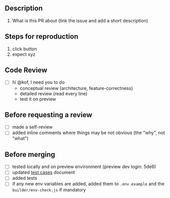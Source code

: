 ## Description

1. What is this PR about (link the issue and add a short description)

## Steps for reproduction

1. click button
2. expect xyz

## Code Review

- [ ] hi @kof, I need you to do
  - conceptual review (architecture, feature-correctness)
  - detailed review (read every line)
  - test it on preview

## Before requesting a review

- [ ] made a self-review
- [ ] added inline comments where things may be not obvious (the "why", not "what")

## Before merging

- [ ] tested locally and on preview environment (preview dev login: 5de6)
- [ ] updated [test cases](https://github.com/webstudio-is/webstudio/webstudio/blob/main/apps/builder/docs/test-cases.md) document
- [ ] added tests
- [ ] if any new env variables are added, added them to `.env.example` and the `builder/env-check.js` if mandatory
